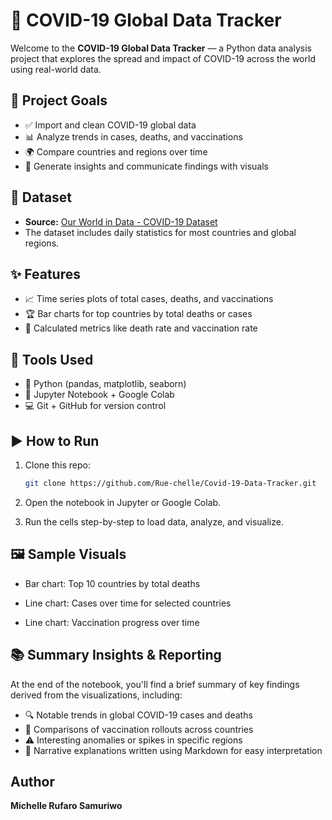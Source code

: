 # 🦠 COVID-19 Global Data Tracker

Welcome to the **COVID-19 Global Data Tracker** — a Python data analysis project that explores the spread and impact of COVID-19 across the world using real-world data.

## 🎯 Project Goals

- ✅ Import and clean COVID-19 global data
- 📊 Analyze trends in cases, deaths, and vaccinations
- 🌍 Compare countries and regions over time
- 🧠 Generate insights and communicate findings with visuals

## 📁 Dataset

- **Source:** [Our World in Data - COVID-19 Dataset](https://covid.ourworldindata.org/data/owid-covid-data.csv)
- The dataset includes daily statistics for most countries and global regions.

## ✨ Features

- 📈 Time series plots of total cases, deaths, and vaccinations
- 🏆 Bar charts for top countries by total deaths or cases
- 🧮 Calculated metrics like death rate and vaccination rate

## 🧰 Tools Used

- 🐍 Python (pandas, matplotlib, seaborn)
- 📓 Jupyter Notebook + Google Colab
- 💻 Git + GitHub for version control

## ▶️ How to Run

1. Clone this repo:
   ```bash
   git clone https://github.com/Rue-chelle/Covid-19-Data-Tracker.git

2. Open the notebook in Jupyter or Google Colab.


3. Run the cells step-by-step to load data, analyze, and visualize.


## 🖼️ Sample Visuals

- Bar chart: Top 10 countries by total deaths

- Line chart: Cases over time for selected countries 

- Line chart: Vaccination progress over time

## 📚 Summary Insights & Reporting

At the end of the notebook, you'll find a brief summary of key findings derived from the visualizations, including:

- 🔍 Notable trends in global COVID-19 cases and deaths  
- 🧪 Comparisons of vaccination rollouts across countries  
- ⚠️ Interesting anomalies or spikes in specific regions 
- 📢 Narrative explanations written using Markdown for easy interpretation
  
## Author
**Michelle Rufaro Samuriwo**
